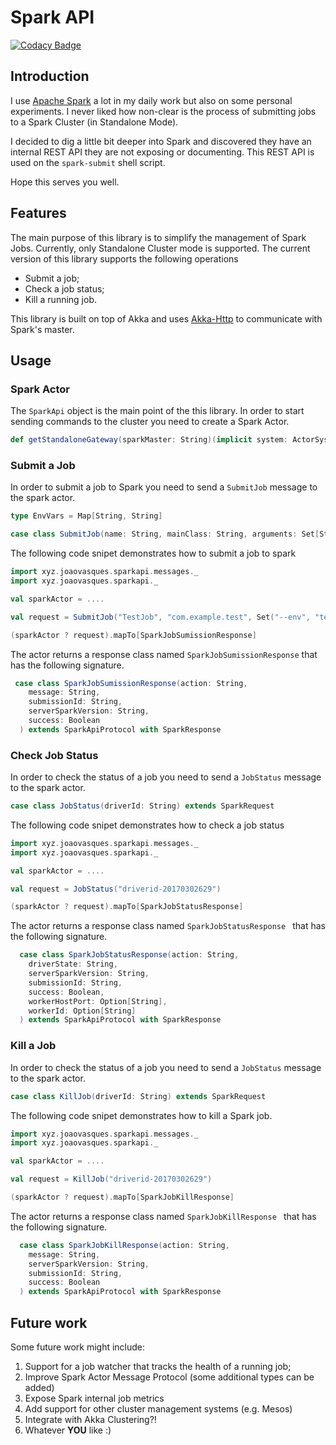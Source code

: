# Spark API

[![Codacy Badge](https://api.codacy.com/project/badge/Grade/10ab7014e35e476cb29be6c39e5069c4)](https://www.codacy.com/app/joaovasques_716/spark-api?utm_source=github.com&amp;utm_medium=referral&amp;utm_content=JoaoVasques/spark-api&amp;utm_campaign=Badge_Grade)

## Introduction


I use [Apache Spark](http://spark.apache.org/) a lot in my daily work but also on some personal experiments. I never liked how non-clear is the 
process of submitting jobs to a Spark Cluster (in Standalone Mode). 

I decided to dig a little bit deeper into Spark and 
discovered they have an internal REST API they are not exposing or documenting. This REST API is used on the 
`spark-submit` shell script. 

Hope this serves you well.

## Features

The main purpose of this library is to simplify the management of Spark Jobs. Currently, only Standalone Cluster mode is supported. The current version of this library supports the following operations

+ Submit a job;
+ Check a job status;
+ Kill a running job.

This library is built on top of Akka and uses [Akka-Http](http://doc.akka.io/docs/akka-http/current/scala.html) to communicate with Spark's master.

## Usage

### Spark Actor

The `SparkApi` object is the main point of the this library. In order to start sending commands to the cluster you need to create a Spark Actor.

```scala
def getStandaloneGateway(sparkMaster: String)(implicit system: ActorSystem): ActorRef
```

### Submit a Job

In order to submit a job to Spark you need to send a `SubmitJob` message to the spark actor. 

```scala
type EnvVars = Map[String, String]

case class SubmitJob(name: String, mainClass: String, arguments: Set[String], jarLocation: String, envVars: EnvVars) extends SparkRequest
```

The following code snipet demonstrates how to submit a job to spark

```scala
import xyz.joaovasques.sparkapi.messages._
import xyz.joaovasques.sparkapi._

val sparkActor = ....

val request = SubmitJob("TestJob", "com.example.test", Set("--env", "test"), "s3n://...", Map())

(sparkActor ? request).mapTo[SparkJobSumissionResponse]
```

The actor returns a response class named `SparkJobSumissionResponse` that has the following signature.

```scala
 case class SparkJobSumissionResponse(action: String,
    message: String,
    submissionId: String,
    serverSparkVersion: String,
    success: Boolean
  ) extends SparkApiProtocol with SparkResponse
```

### Check Job Status

In order to check the status of a job you need to send a `JobStatus` message to the spark actor. 

```scala
case class JobStatus(driverId: String) extends SparkRequest
```

The following code snipet demonstrates how to check a job status

```scala
import xyz.joaovasques.sparkapi.messages._
import xyz.joaovasques.sparkapi._

val sparkActor = ....

val request = JobStatus("driverid-20170302629")

(sparkActor ? request).mapTo[SparkJobStatusResponse]
```

The actor returns a response class named `SparkJobStatusResponse ` that has the following signature.

```scala
  case class SparkJobStatusResponse(action: String,
    driverState: String,
    serverSparkVersion: String,
    submissionId: String,
    success: Boolean,
    workerHostPort: Option[String],
    workerId: Option[String]
  ) extends SparkApiProtocol with SparkResponse
```

### Kill a Job

In order to check the status of a job you need to send a `JobStatus` message to the spark actor. 

```scala
case class KillJob(driverId: String) extends SparkRequest
```

The following code snipet demonstrates how to kill a Spark job.

```scala
import xyz.joaovasques.sparkapi.messages._
import xyz.joaovasques.sparkapi._

val sparkActor = ....

val request = KillJob("driverid-20170302629")

(sparkActor ? request).mapTo[SparkJobKillResponse]
```

The actor returns a response class named `SparkJobKillResponse ` that has the following signature.

```scala
  case class SparkJobKillResponse(action: String,
    message: String,
    serverSparkVersion: String,
    submissionId: String,
    success: Boolean
  ) extends SparkApiProtocol with SparkResponse
```

## Future work

Some future work might include:

1. Support for a job watcher that tracks the health of a running job;
2. Improve Spark Actor Message Protocol (some additional types can be added)
2. Expose Spark internal job metrics
3. Add support for other cluster management systems (e.g. Mesos)
4. Integrate with Akka Clustering?! 
5. Whatever **YOU** like :)

